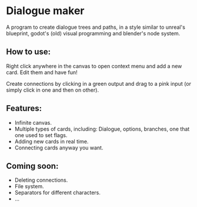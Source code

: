 # Dialogue maker

A program to create dialogue trees and paths, in a style similar to unreal's blueprint, godot's (old) visual programming and blender's node system.

## How to use:

Right click anywhere in the canvas to open context menu and add a new card. Edit them and have fun!

Create connections by clicking in a green output and drag to a pink input (or simply click in one and then on other).

## Features:

- Infinite canvas.
- Multiple types of cards, including: Dialogue, options, branches, one that one used to set flags.
- Adding new cards in real time.
- Connecting cards anyway you want.

## Coming soon:

- Deleting connections.
- File system.
- Separators for different characters.
- ...